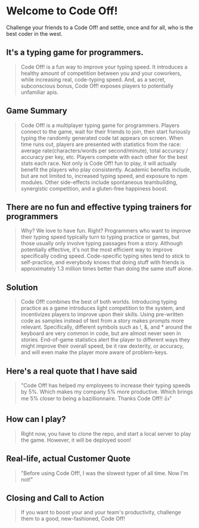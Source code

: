# Welcome to Code Off! #

<!--
> This material was originally posted [here](http://www.quora.com/What-is-Amazons-approach-to-product-development-and-product-management). It is reproduced here for posterities sake.

There is an approach called "working backwards" that is widely used at Amazon. They work backwards from the customer, rather than starting with an idea for a product and trying to bolt customers onto it. While working backwards can be applied to any specific product decision, using this approach is especially important when developing new products or features.

For new initiatives a product manager typically starts by writing an internal press release announcing the finished product. The target audience for the press release is the new/updated product's customers, which can be retail customers or internal users of a tool or technology. Internal press releases are centered around the customer problem, how current solutions (internal or external) fail, and how the new product will blow away existing solutions.

If the benefits listed don't sound very interesting or exciting to customers, then perhaps they're not (and shouldn't be built). Instead, the product manager should keep iterating on the press release until they've come up with benefits that actually sound like benefits. Iterating on a press release is a lot less expensive than iterating on the product itself (and quicker!).

If the press release is more than a page and a half, it is probably too long. Keep it simple. 3-4 sentences for most paragraphs. Cut out the fat. Don't make it into a spec. You can accompany the press release with a FAQ that answers all of the other business or execution questions so the press release can stay focused on what the customer gets. My rule of thumb is that if the press release is hard to write, then the product is probably going to suck. Keep working at it until the outline for each paragraph flows.

Oh, and I also like to write press-releases in what I call "Oprah-speak" for mainstream consumer products. Imagine you're sitting on Oprah's couch and have just explained the product to her, and then you listen as she explains it to her audience. That's "Oprah-speak", not "Geek-speak".

Once the project moves into development, the press release can be used as a touchstone; a guiding light. The product team can ask themselves, "Are we building what is in the press release?" If they find they're spending time building things that aren't in the press release (overbuilding), they need to ask themselves why. This keeps product development focused on achieving the customer benefits and not building extraneous stuff that takes longer to build, takes resources to maintain, and doesn't provide real customer benefit (at least not enough to warrant inclusion in the press release).
 -->

Challenge your friends to a Code Off! and settle, once and for all, who is the best coder in the west.

## It's a typing game for programmers. ##
  >Code Off! is a fun way to improve your typing speed. It introduces a healthy amount of competition between you and your coworkers, while increasing real, code-typing speed. And, as a secret, subconscious bonus, Code Off! exposes players to potentially unfamiliar apis.

## Game Summary ##
  > Code Off! is a multiplayer typing game for programmers. Players connect to the game, wait for their friends to join, then start furiously typing the randomly generated code tat appears on screen. When time runs out, players are presented with statistics from the race: average rate(characters/words per second/minute), total accuracy / accuracy per key, etc. Players compete with each other for the best stats each race. Not only is Code Off! fun to play, it will actually benefit the players who play consistently. Academic benefits include, but are not limited to, increased typing speed, and exposure to npm modules. Other side-effects include spontaneous teambuilding, synergistic competition, and a gluten-free happiness boost.

## There are no fun and effective typing trainers for programmers ##
  > Why? We love to have fun. Right? Programmers who want to improve their typing speed typically turn to typing practice or games, but those usually only involve typing passages from a story. Although potentially effective, it's not the most efficient way to improve specifically coding speed. Code-specific typing sites tend to stick to self-practice, and everybody knows that doing stuff with friends is approximately 1.3 million times better than doing the same stuff alone.

## Solution ##
  > Code Off! combines the best of both worlds. Introducing typing practice as a game introduces light competition to the system, and incentivizes players to improve upon their skills. Using pre-written code as samples instead of text from a story makes prompts more relevant. Specifically, different symbols such as !, &, and * around the keyboard are very common in code, but are almost never seen in stories. End-of-game statistics alert the player to different ways they might improve their overall speed, be it raw dexterity, or accuracy, and will even make the player more aware of problem-keys.

## Here's a real quote that I have said ##
  > "Code Off! has helped my employees to increase their typing speeds by 5%. Which makes my company 5% more productive. Which brings me 5% closer to being a bazillionnaire. Thanks Code Off!! &#128077;"

## How can I play? ##
  > Right now, you have to clone the repo, and start a local server to play the game. However, it will be deployed soon!

<!-- All you have to do is start a game of Code Off! to realize your full potential. -->

## Real-life, actual Customer Quote ##
  > "Before using Code Off!, I was the slowest typer of all time. Now I'm not!"

## Closing and Call to Action ##
  > If you want to boost your and your team's productivity, challenge them to a good, new-fashioned, Code Off!
